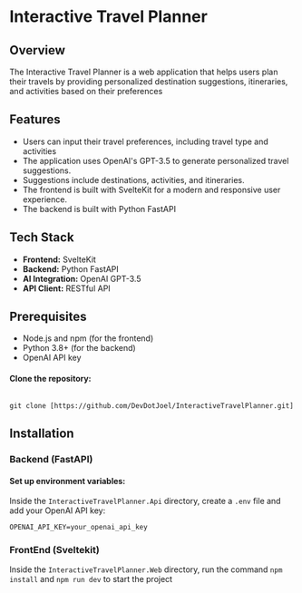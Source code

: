 <h1><b>Interactive Travel Planner</b></h1>
<h2>Overview</h2>
<p>The Interactive Travel Planner is a web application that helps users plan their travels by providing personalized destination suggestions, itineraries, and activities based on their preferences</p>
<h2>Features</h2>
<ul>
  <li>Users can input their travel preferences, including travel type and activities</li>
  <li>The application uses OpenAI's GPT-3.5 to generate personalized travel suggestions.</li>
  <li>Suggestions include destinations, activities, and itineraries.</li>
  <li>The frontend is built with SvelteKit for a modern and responsive user experience.</li>
  <li>The backend is built with Python FastAPI</li>
</ul>
<h2>Tech Stack</h2>
<ul>
  <li><b>Frontend:</b> SvelteKit</li>
  <li><b>Backend:</b> Python FastAPI</li>
  <li><b>AI Integration:</b> OpenAI GPT-3.5</li>
  <li><b>API Client:</b> RESTful API</li>
</ul>
<h2>Prerequisites</h2>
<ul>
  <li>Node.js and npm (for the frontend)</li>
  <li>Python 3.8+ (for the backend)</li>
  <li>OpenAI API key</li>
</ul>

<h4>Clone the repository:</h4>
<pre><code>
git clone [https://github.com/DevDotJoel/InteractiveTravelPlanner.git]
</code></pre>
<h2>Installation</h2>
<h3>Backend (FastAPI)</h3>
<h4>Set up environment variables:</h4>
<p>Inside the <code>InteractiveTravelPlanner.Api</code> directory, create a <code>.env</code> file and add your OpenAI API key:</p>
<pre><code>OPENAI_API_KEY=your_openai_api_key</code></pre>
<h3>FrontEnd (Sveltekit)</h3>
<p>Inside the <code>InteractiveTravelPlanner.Web</code> directory, run the command <code>npm install</code> and <code>npm run dev</code> to start the project</p>
